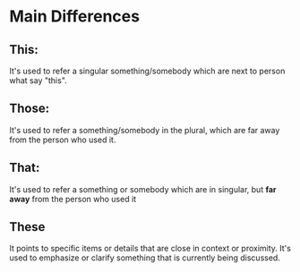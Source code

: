# Main Differences
## This:
It's used to refer a singular something/somebody which are next to person what say "this". 
## Those:
It's used to refer a something/somebody in the plural, which are far away from the person who used it.
## That:
It's used to refer a something or somebody which are in singular, but **far away** from the person who used it
## These
 It points to specific items or details that are close in context or proximity. It's used to emphasize or clarify something that is currently being discussed.
 